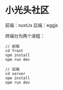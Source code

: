 # 小光头社区

前端：nuxtJs
后端：eggjs

终端分为两个进程：

    // 前端
    cd front
    npm install
    npm run dev
    
    // 后端
    cd server
    npm install
    npm run dev
